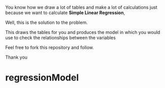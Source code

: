 You know how we draw a lot of tables and make a lot of calculations just because we want to calculate **Simple Linear Regression**,

Well, this is the solution to the problem.

This draws the tables for you and produces the model in which you would use to check the relationships between the variables

Feel free to fork this repository and follow.

Thank you

# regressionModel
